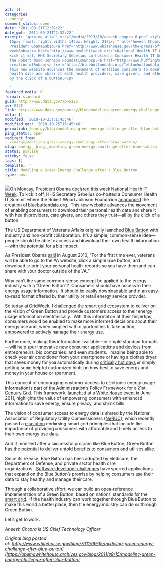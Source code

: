 ```yaml
---
acf: []
categories:
- energy
comment_status: open
date: '2011-09-21T12:32:22'
date_gmt: '2011-09-21T12:32:22'
excerpt: '<p><img alt="" src="/media/2013/10/aneesh_chopra_0.png" style="padding-left:
  15px; float: right; width: 145px; height: 217px; " alt="Aneesh Chopra" />On Monday,
  President Obama&nbsp;<a href="http://www.whitehouse.gov/the-press-office/2011/09/12/presidential-proclamation-national-health-information-technology-week">declared</a>&nbsp;this
  week&nbsp;<a href="http://www.healthitweek.org/">National Health IT Week</a>. To
  kick it off, HHS Secretary Sebelius co-hosted a Consumer Health IT Summit where
  the Robert Wood Johnson Foundation&nbsp;<a href="http://www.huffingtonpost.com/stephen-j-downs/blue-button-driving-a-pat_b_958789.html">announced</a>&nbsp;the
  creation of&nbsp;<a href="http://bluebuttondata.org/">bluebuttondata.org</a>.&nbsp;
  This new website advances the movement of enabling consumers to download their personal
  health data and share it with health providers, care givers, and others they trust&mdash;all
  by the click of a button.</p>

  '
featured_media: 0
format: standard
guid: http://www.data.gov/?p=5125
id: 5125
link: https://www.data.gov/energy/blog/modeling-green-energy-challenge-after-blue-button
meta: []
modified: '2018-10-25T11:45:46'
modified_gmt: '2018-10-25T15:45:46'
permalink: /energy/blog/modeling-green-energy-challenge-after-blue-button/
ping_status: open
redirect_from:
- /energy/modeling-green-energy-challenge-after-blue-button/
slug: energy__blog__modeling-green-energy-challenge-after-blue-button
status: publish
sticky: false
tags: []
template: ''
title: Modeling a Green Energy Challenge after a Blue Button
type: post
---
```

![](https://s3.amazonaws.com/bsp-ocsit-prod-east-appdata/datagov/wordpress/2013/10/aneesh_chopra_0.png)On Monday, President Obama [declared](https://obamawhitehouse.archives.gov/the-press-office/2011/09/12/presidential-proclamation-national-health-information-technology-week) this week [National Health IT Week](http://www.healthitweek.org/). To kick it off, HHS Secretary Sebelius co-hosted a Consumer Health IT Summit where the Robert Wood Johnson Foundation [announced](http://www.huffingtonpost.com/stephen-j-downs/blue-button-driving-a-pat_b_958789.html) the creation of [bluebuttondata.org](http://bluebuttondata.org/).  This new website advances the movement of enabling consumers to download their personal health data and share it with health providers, care givers, and others they trust—all by the click of a button.



The US Department of Veterans Affairs originally launched [Blue Button](https://obamawhitehouse.archives.gov/blog/2010/10/07/blue-button-provides-access-downloadable-personal-health-data) with industry and non-profit collaboration.  It’s a simple, common-sense idea—people should be able to access and download their own health information—with the potential for a big impact.


As President Obama [said](https://obamawhitehouse.archives.gov/the-press-office/remarks-president-disabled-veterans-america-conference-atlanta-georgia) in August 2010, “For the first time ever, veterans will be able to go to the VA website, click a simple blue button, and download or print your personal health records so you have them and can share with your doctor outside of the VA.”


Why can’t the same common-sense concept be applied to the energy industry with a “Green Button”?  Consumers should have access to their energy usage information.  It should be easily downloadable and in an easy-to-read format offered by their utility or retail energy service provider.


So today at [GridWeek](http://www.gridweek.com/2011/), I [challenged](http://www.whitehouse.gov) the smart grid ecosystem to deliver on the vision of Green Button and provide customers access to their energy usage information electronically.  With this information at their fingertips, consumers would be enabled to make more informed decisions about their energy use and, when coupled with opportunities to take action, empowered to actively manage their energy use.


Furthermore, making this information available—in simple standard formats—will help spur innovative new consumer applications and devices from entrepreneurs, big companies, and even [students](https://obamawhitehouse.archives.gov/blog/2011/04/27/drawing-inspiration-smart-grid-innovation-america-s-youth).  Imagine being able to check your air conditioner from your smartphone or having a clothes dryer that saves money for you automatically during [critically hot days](https://obamawhitehouse.archives.gov/blog/2011/07/22/state-and-federal-grid-gurus-working-together-beat-heat) or simply getting some helpful customized hints on how best to save energy and money in your house or apartment.


This concept of encouraging customer access to electronic energy usage information is part of the Administration’s [Policy Framework for a 21st Century Grid](http://www.whitehouse.gov). This framework, [launched](https://obamawhitehouse.archives.gov/blog/2011/06/15/white-house-event-amps-grid-modernization-efforts) at a [White House event](https://obamawhitehouse.archives.gov/photos-and-video/video/2011/06/13/building-21st-century-grid) in June 2011, highlights the value of empowering consumers with enhanced information to save energy, ensure privacy, and shrink bills.


The vision of consumer access to energy data is shared by the National Association of Regulatory Utility Commissioners ([NARUC](http://www.naruc.org/)), which recently passed a [resolution](http://summer.narucmeetings.org/2011SummerFinalResolutions.pdf) endorsing smart grid principles that include the importance of providing consumers with affordable and timely access to their own energy use data.


And if modeled after a successful program like Blue Button, Green Button has the potential to deliver untold benefits to consumers and utilities alike.


Since its release, Blue Button has been adopted by Medicare, the Department of Defense, and private sector health care organizations.  [Software developer challenges](http://www.health2challenge.org/2010/08/10/blue-button-challenge/) have spurred applications that expand on the Blue Button’s promise by helping consumers use their data to stay healthy and manage their care.


Through a collaborative effort, we can build an open-reference implementation of a Green Button, based on [national standards for the smart grid](http://www.nist.gov/smartgrid/priority-actions.cfm).  If the health industry can work together through Blue Button to make this world a better place, then the energy industry can do so through Green Button. 


Let’s get to work.


*Aneesh Chopra is US Chief Technology Officer*


*Original blog posted at: [http://www.whitehouse.gov/blog/2011/09/15/modeling-green-energy-challenge-after-blue-button](https://obamawhitehouse.archives.gov/blog/2011/09/15/modeling-green-energy-challenge-after-blue-button)*


